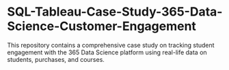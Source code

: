# SQL-Tableau-Case-Study-365-Data-Science-Customer-Engagement
This repository contains a comprehensive case study on tracking student engagement with the 365 Data Science platform using real-life data on students, purchases, and courses.
